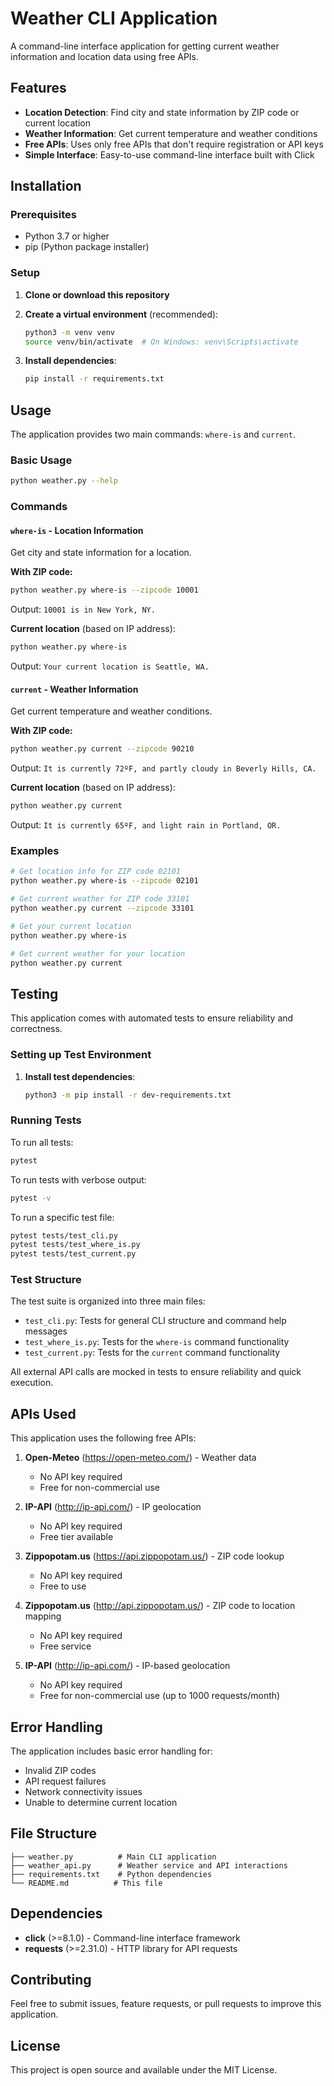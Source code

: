 # Weather CLI Application

A command-line interface application for getting current weather information and location data using free APIs.

## Features

- **Location Detection**: Find city and state information by ZIP code or current location
- **Weather Information**: Get current temperature and weather conditions
- **Free APIs**: Uses only free APIs that don't require registration or API keys
- **Simple Interface**: Easy-to-use command-line interface built with Click

## Installation

### Prerequisites

- Python 3.7 or higher
- pip (Python package installer)

### Setup

1. **Clone or download this repository**

2. **Create a virtual environment** (recommended):
   ```bash
   python3 -m venv venv
   source venv/bin/activate  # On Windows: venv\Scripts\activate
   ```

3. **Install dependencies**:
   ```bash
   pip install -r requirements.txt
   ```

## Usage

The application provides two main commands: `where-is` and `current`.

### Basic Usage

```bash
python weather.py --help
```

### Commands

#### `where-is` - Location Information

Get city and state information for a location.

**With ZIP code:**
```bash
python weather.py where-is --zipcode 10001
```
Output: `10001 is in New York, NY.`

**Current location** (based on IP address):
```bash
python weather.py where-is
```
Output: `Your current location is Seattle, WA.`

#### `current` - Weather Information

Get current temperature and weather conditions.

**With ZIP code:**
```bash
python weather.py current --zipcode 90210
```
Output: `It is currently 72ºF, and partly cloudy in Beverly Hills, CA.`

**Current location** (based on IP address):
```bash
python weather.py current
```
Output: `It is currently 65ºF, and light rain in Portland, OR.`

### Examples

```bash
# Get location info for ZIP code 02101
python weather.py where-is --zipcode 02101

# Get current weather for ZIP code 33101
python weather.py current --zipcode 33101

# Get your current location
python weather.py where-is

# Get current weather for your location
python weather.py current
```

## Testing

This application comes with automated tests to ensure reliability and correctness.

### Setting up Test Environment

1. **Install test dependencies**:
   ```bash
   python3 -m pip install -r dev-requirements.txt
   ```

### Running Tests

To run all tests:
```bash
pytest
```

To run tests with verbose output:
```bash
pytest -v
```

To run a specific test file:
```bash
pytest tests/test_cli.py
pytest tests/test_where_is.py
pytest tests/test_current.py
```

### Test Structure

The test suite is organized into three main files:

- `test_cli.py`: Tests for general CLI structure and command help messages
- `test_where_is.py`: Tests for the `where-is` command functionality
- `test_current.py`: Tests for the `current` command functionality

All external API calls are mocked in tests to ensure reliability and quick execution.

## APIs Used

This application uses the following free APIs:

1. **Open-Meteo** (https://open-meteo.com/) - Weather data
   - No API key required
   - Free for non-commercial use
2. **IP-API** (http://ip-api.com/) - IP geolocation
   - No API key required
   - Free tier available
3. **Zippopotam.us** (https://api.zippopotam.us/) - ZIP code lookup
   - No API key required
   - Free to use

2. **Zippopotam.us** (http://api.zippopotam.us/) - ZIP code to location mapping
   - No API key required
   - Free service

3. **IP-API** (http://ip-api.com/) - IP-based geolocation
   - No API key required
   - Free for non-commercial use (up to 1000 requests/month)

## Error Handling

The application includes basic error handling for:

- Invalid ZIP codes
- API request failures
- Network connectivity issues
- Unable to determine current location

## File Structure

```
├── weather.py          # Main CLI application
├── weather_api.py      # Weather service and API interactions
├── requirements.txt    # Python dependencies
└── README.md          # This file
```

## Dependencies

- **click** (>=8.1.0) - Command-line interface framework
- **requests** (>=2.31.0) - HTTP library for API requests

## Contributing

Feel free to submit issues, feature requests, or pull requests to improve this application.

## License

This project is open source and available under the MIT License.
